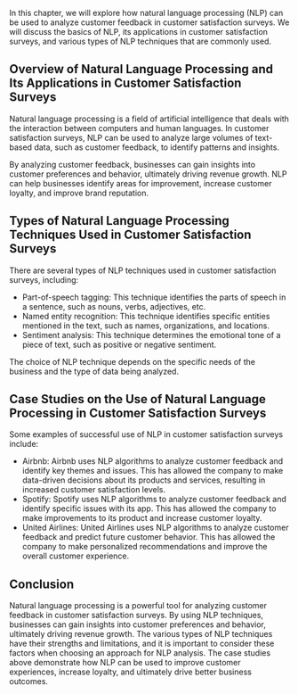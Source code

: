 
In this chapter, we will explore how natural language processing (NLP) can be used to analyze customer feedback in customer satisfaction surveys. We will discuss the basics of NLP, its applications in customer satisfaction surveys, and various types of NLP techniques that are commonly used.

Overview of Natural Language Processing and Its Applications in Customer Satisfaction Surveys
---------------------------------------------------------------------------------------------

Natural language processing is a field of artificial intelligence that deals with the interaction between computers and human languages. In customer satisfaction surveys, NLP can be used to analyze large volumes of text-based data, such as customer feedback, to identify patterns and insights.

By analyzing customer feedback, businesses can gain insights into customer preferences and behavior, ultimately driving revenue growth. NLP can help businesses identify areas for improvement, increase customer loyalty, and improve brand reputation.

Types of Natural Language Processing Techniques Used in Customer Satisfaction Surveys
-------------------------------------------------------------------------------------

There are several types of NLP techniques used in customer satisfaction surveys, including:

* Part-of-speech tagging: This technique identifies the parts of speech in a sentence, such as nouns, verbs, adjectives, etc.
* Named entity recognition: This technique identifies specific entities mentioned in the text, such as names, organizations, and locations.
* Sentiment analysis: This technique determines the emotional tone of a piece of text, such as positive or negative sentiment.

The choice of NLP technique depends on the specific needs of the business and the type of data being analyzed.

Case Studies on the Use of Natural Language Processing in Customer Satisfaction Surveys
---------------------------------------------------------------------------------------

Some examples of successful use of NLP in customer satisfaction surveys include:

* Airbnb: Airbnb uses NLP algorithms to analyze customer feedback and identify key themes and issues. This has allowed the company to make data-driven decisions about its products and services, resulting in increased customer satisfaction levels.
* Spotify: Spotify uses NLP algorithms to analyze customer feedback and identify specific issues with its app. This has allowed the company to make improvements to its product and increase customer loyalty.
* United Airlines: United Airlines uses NLP algorithms to analyze customer feedback and predict future customer behavior. This has allowed the company to make personalized recommendations and improve the overall customer experience.

Conclusion
----------

Natural language processing is a powerful tool for analyzing customer feedback in customer satisfaction surveys. By using NLP techniques, businesses can gain insights into customer preferences and behavior, ultimately driving revenue growth. The various types of NLP techniques have their strengths and limitations, and it is important to consider these factors when choosing an approach for NLP analysis. The case studies above demonstrate how NLP can be used to improve customer experiences, increase loyalty, and ultimately drive better business outcomes.

